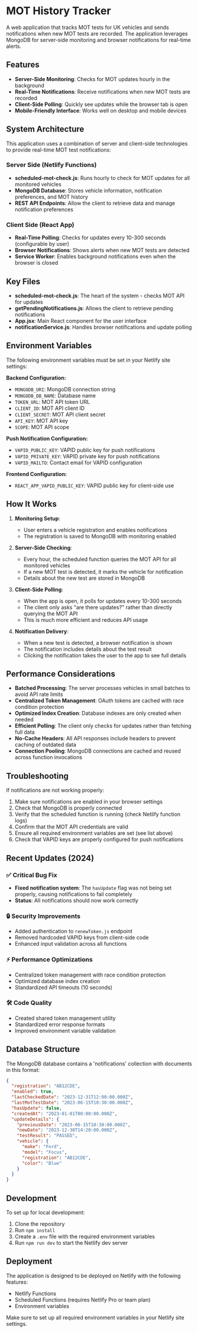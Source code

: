 # MOT History Tracker

A web application that tracks MOT tests for UK vehicles and sends notifications when new MOT tests are recorded. The application leverages MongoDB for server-side monitoring and browser notifications for real-time alerts.

## Features

- **Server-Side Monitoring**: Checks for MOT updates hourly in the background
- **Real-Time Notifications**: Receive notifications when new MOT tests are recorded
- **Client-Side Polling**: Quickly see updates while the browser tab is open
- **Mobile-Friendly Interface**: Works well on desktop and mobile devices

## System Architecture

This application uses a combination of server and client-side technologies to provide real-time MOT test notifications:

### Server Side (Netlify Functions)

- **scheduled-mot-check.js**: Runs hourly to check for MOT updates for all monitored vehicles
- **MongoDB Database**: Stores vehicle information, notification preferences, and MOT history
- **REST API Endpoints**: Allow the client to retrieve data and manage notification preferences

### Client Side (React App)

- **Real-Time Polling**: Checks for updates every 10-300 seconds (configurable by user)
- **Browser Notifications**: Shows alerts when new MOT tests are detected
- **Service Worker**: Enables background notifications even when the browser is closed

## Key Files

- **scheduled-mot-check.js**: The heart of the system - checks MOT API for updates
- **getPendingNotifications.js**: Allows the client to retrieve pending notifications
- **App.jsx**: Main React component for the user interface
- **notificationService.js**: Handles browser notifications and update polling

## Environment Variables

The following environment variables must be set in your Netlify site settings:

**Backend Configuration:**
- `MONGODB_URI`: MongoDB connection string
- `MONGODB_DB_NAME`: Database name
- `TOKEN_URL`: MOT API token URL
- `CLIENT_ID`: MOT API client ID
- `CLIENT_SECRET`: MOT API client secret
- `API_KEY`: MOT API key
- `SCOPE`: MOT API scope

**Push Notification Configuration:**
- `VAPID_PUBLIC_KEY`: VAPID public key for push notifications
- `VAPID_PRIVATE_KEY`: VAPID private key for push notifications
- `VAPID_MAILTO`: Contact email for VAPID configuration

**Frontend Configuration:**
- `REACT_APP_VAPID_PUBLIC_KEY`: VAPID public key for client-side use

## How It Works

1. **Monitoring Setup**:

   - User enters a vehicle registration and enables notifications
   - The registration is saved to MongoDB with monitoring enabled

2. **Server-Side Checking**:

   - Every hour, the scheduled function queries the MOT API for all monitored vehicles
   - If a new MOT test is detected, it marks the vehicle for notification
   - Details about the new test are stored in MongoDB

3. **Client-Side Polling**:

   - When the app is open, it polls for updates every 10-300 seconds
   - The client only asks "are there updates?" rather than directly querying the MOT API
   - This is much more efficient and reduces API usage

4. **Notification Delivery**:
   - When a new test is detected, a browser notification is shown
   - The notification includes details about the test result
   - Clicking the notification takes the user to the app to see full details

## Performance Considerations

- **Batched Processing**: The server processes vehicles in small batches to avoid API rate limits
- **Centralized Token Management**: OAuth tokens are cached with race condition protection
- **Optimized Index Creation**: Database indexes are only created when needed
- **Efficient Polling**: The client only checks for updates rather than fetching full data
- **No-Cache Headers**: All API responses include headers to prevent caching of outdated data
- **Connection Pooling**: MongoDB connections are cached and reused across function invocations

## Troubleshooting

If notifications are not working properly:

1. Make sure notifications are enabled in your browser settings
2. Check that MongoDB is properly connected
3. Verify that the scheduled function is running (check Netlify function logs)
4. Confirm that the MOT API credentials are valid
5. Ensure all required environment variables are set (see list above)
6. Check that VAPID keys are properly configured for push notifications

## Recent Updates (2024)

### ✅ Critical Bug Fix
- **Fixed notification system**: The `hasUpdate` flag was not being set properly, causing notifications to fail completely
- **Status**: All notifications should now work correctly

### 🔒 Security Improvements
- Added authentication to `renewToken.js` endpoint
- Removed hardcoded VAPID keys from client-side code
- Enhanced input validation across all functions

### ⚡ Performance Optimizations
- Centralized token management with race condition protection
- Optimized database index creation
- Standardized API timeouts (10 seconds)

### 🛠️ Code Quality
- Created shared token management utility
- Standardized error response formats
- Improved environment variable validation

## Database Structure

The MongoDB database contains a 'notifications' collection with documents in this format:

```json
{
  "registration": "AB12CDE",
  "enabled": true,
  "lastCheckedDate": "2023-12-31T12:00:00.000Z",
  "lastMotTestDate": "2023-06-15T10:30:00.000Z",
  "hasUpdate": false,
  "createdAt": "2023-01-01T00:00:00.000Z",
  "updateDetails": {
    "previousDate": "2023-06-15T10:30:00.000Z",
    "newDate": "2023-12-30T14:20:00.000Z",
    "testResult": "PASSED",
    "vehicle": {
      "make": "Ford",
      "model": "Focus",
      "registration": "AB12CDE",
      "color": "Blue"
    }
  }
}
```

## Development

To set up for local development:

1. Clone the repository
2. Run `npm install`
3. Create a `.env` file with the required environment variables
4. Run `npm run dev` to start the Netlify dev server

## Deployment

The application is designed to be deployed on Netlify with the following features:

- Netlify Functions
- Scheduled Functions (requires Netlify Pro or team plan)
- Environment variables

Make sure to set up all required environment variables in your Netlify site settings.
